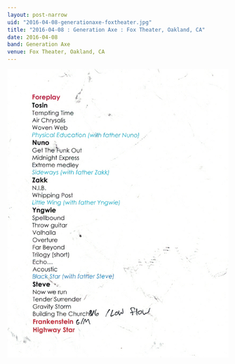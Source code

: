 ```yaml
---
layout: post-narrow
uid: "2016-04-08-generationaxe-foxtheater.jpg"
title: "2016-04-08 : Generation Axe : Fox Theater, Oakland, CA"
date: 2016-04-08
band: Generation Axe
venue: Fox Theater, Oakland, CA
---
```


<div class="showcase">
  <img src="/img/2016/04/20160408-GenerationAxe-FoxTheater.jpg" alt="2016-04-08-generationaxe-foxtheater.jpg">
</div>
